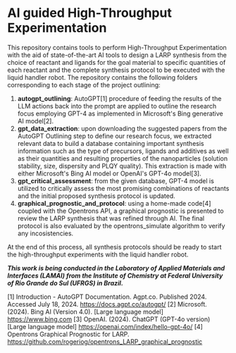 # AI guided High-Throughput Experimentation 
This repository contains tools to perform High-Throughput Experimentation with the aid of state-of-the-art AI tools to design a LARP synthesis from the choice of reactant and ligands for the goal material to specific quantities of each reactant and the complete synthesis protocol to be executed with the liquid handler robot. The repository contains the following folders corresponding to each stage of the project outlining:
1. **autogpt_outlining**: AutoGPT[1] procedure of feeding the results of the LLM actions back into the prompt are applied to outline the research focus employing GPT-4 as implemented in Microsoft's Bing generative AI model[2].
2. **gpt_data_extraction**: upon downloading the suggested papers from the AutoGPT Outlining step to define our research focus, we extracted relevant data to build a database containing important synthesis information such as the type of precursors, ligands and additives as well as their quantities and resulting properties of the nanoparticles (solution stability, size, dispersity and PLQY quality). This extraction is made with either Microsoft's Bing AI model or OpenAI's GPT-4o model[3].
3. **gpt_critical_assessment**: from the given database, GPT-4 model is utilized to critically assess the most promising combinations of reactants and the initial proposed synthesis protocol is updated.
4. **graphical_prognostic_and_protocol**: using a home-made code[4] coupled with the Opentrons API, a graphical prognostic is presented to review the LARP synthesis that was refined through AI. The final protocol is also evaluated by the opentrons_simulate algorithm to verify any incosistencies. 

At the end of this process, all synthesis protocols should be ready to start the high-throughput experiments with the liquid handler robot.

***This work is being conducted in the Laboratory of Applied Materials and Interfaces (LAMAI) from the Institute of Chemistry at Federal University of Rio Grande do Sul (UFRGS) in Brazil.***

[1] Introduction - AutoGPT Documentation. Agpt.co. Published 2024. Accessed July 18, 2024. https://docs.agpt.co/autogpt/ 
[2] Microsoft. (2024). Bing AI (Version 4.0). [Large language model] https://www.bing.com
[3] OpenAI. (2024). ChatGPT (GPT-4o version) [Large language model] https://openai.com/index/hello-gpt-4o/
[4] Opentrons Graphical Prognostic for LARP. https://github.com/rogeriog/opentrons_LARP_graphical_prognostic
‌
